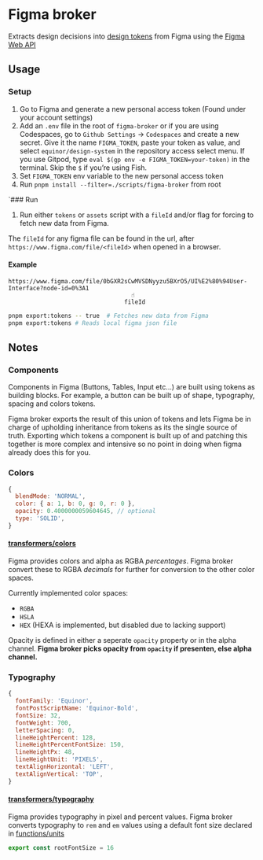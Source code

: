 [Figma Web API]: https://www.figma.com/developers/docs
[design tokens]: https://css-tricks.com/what-are-design-tokens/

# Figma broker

Extracts design decisions into [design tokens] from Figma using the [Figma Web API]

## Usage

### Setup

1. Go to Figma and generate a new personal access token (Found under your account settings)
2. Add an `.env` file in the root of `figma-broker` or if you are using Codespaces, go to `Github Settings` → `Codespaces` and create a new secret. Give it the name `FIGMA_TOKEN`, paste your token as value, and select `equinor/design-system` in the repository access select menu. If you use Gitpod, type `eval $(gp env -e FIGMA_TOKEN=your-token)` in the terminal. Skip the `$` if you’re using Fish.
3. Set `FIGMA_TOKEN` env variable to the new personal access token
4. Run `pnpm install --filter=./scripts/figma-broker` from root

`### Run

1. Run either `tokens` or `assets` script with a `fileId` and/or flag for forcing to fetch new data from Figma.

The `fileId` for any figma file can be found in the url, after `https://www.figma.com/file/<fileId>` when opened in a browser.

#### Example

```text
https://www.figma.com/file/0bGXR2sCwMVSDNyyzu5BXrO5/UI%E2%80%94User-Interface?node-id=0%3A1
                                   ☝
                                 fileId
```

```sh
pnpm export:tokens -- true  # Fetches new data from Figma
pnpm export:tokens # Reads local figma json file
```

## Notes

### Components

Components in Figma (Buttons, Tables, Input etc…) are built using tokens as building blocks. For example, a button can be built up of shape, typography, spacing and colors tokens.

Figma broker exports the result of this union of tokens and lets Figma be in charge of upholding inheritance from tokens as its the single source of truth. Exporting which tokens a component is built up of and patching this together is more complex and intensive so no point in doing when figma already does this for you.

### Colors

```javascript
{
  blendMode: 'NORMAL',
  color: { a: 1, b: 0, g: 0, r: 0 },
  opacity: 0.4000000059604645, // optional 
  type: 'SOLID',
}
```

#### [transformers/colors](./transformers/colors.js)

Figma provides colors and alpha as RGBA _percentages_. Figma broker convert these to RGBA _decimals_ for further for conversion to the other color spaces.

Currently implemented color spaces:

- `RGBA`
- `HSLA`
- `HEX` (HEXA is implemented, but disabled due to lacking support)

Opacity is defined in either a seperate `opacity` property or in the alpha channel. **Figma broker picks opacity from `opacity` if presenten, else alpha channel.**

### Typography

```javascript
{
  fontFamily: 'Equinor',
  fontPostScriptName: 'Equinor-Bold',
  fontSize: 32,
  fontWeight: 700,
  letterSpacing: 0,
  lineHeightPercent: 128,
  lineHeightPercentFontSize: 150,
  lineHeightPx: 48,
  lineHeightUnit: 'PIXELS',
  textAlignHorizontal: 'LEFT',
  textAlignVertical: 'TOP',
}
```

#### [transformers/typography](./transformers/typography.js)

Figma provides typography in pixel and percent values. Figma broker converts typography to `rem` and `em` values using a default font size declared in [functions/units](functions/units)

```js
export const rootFontSize = 16
```
